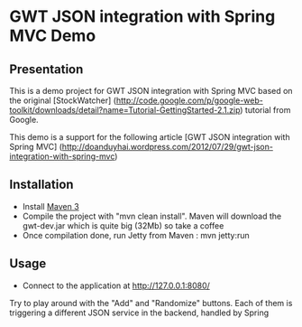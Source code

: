 GWT JSON integration with Spring MVC Demo
================

Presentation
------------------

 This is a demo project for GWT JSON integration with Spring MVC based on the original [StockWatcher] (http://code.google.com/p/google-web-toolkit/downloads/detail?name=Tutorial-GettingStarted-2.1.zip) tutorial from Google.
 
 This demo is a support for the following article [GWT JSON integration with Spring MVC] (http://doanduyhai.wordpress.com/2012/07/29/gwt-json-integration-with-spring-mvc)
 
 
 Installation
------------

- Install [Maven 3](http://maven.apache.org/)
- Compile the project with "mvn clean install". Maven will download the gwt-dev.jar which is quite big (32Mb) so take a coffee
- Once compilation done, run Jetty from Maven : mvn jetty:run

 Usage
------------

- Connect to the application at http://127.0.0.1:8080/

 Try to play around with the "Add" and "Randomize" buttons. Each of them is triggering a different JSON service in the backend, handled by Spring